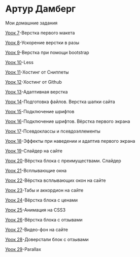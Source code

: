 # Артур Дамберг

Мои домашние задания

[Урок 7](https://a-damberg.github.io/lesson_8/ "Описание")-Верстка первого макета

[Урок 8](https://a-damberg.github.io/lesson_9/ "Описание")-Ускорение верстки в разы

[Урок 9](https://a-damberg.github.io/lesson_10/ "Описание")-Верстка при помощи bootstrap

[Урок 10](https://a-damberg.github.io/lesson_11/ "Описание")-Less

[Урок 11](https://a-damberg.github.io/lesson_12-1/)-Хостинг от Сниппеты

[Урок 12](https://a-damberg.github.io/lesson_12/)-Хостинг от Github

[Урок 13](https://a-damberg.github.io/lesson_13/)-Адаптивная верстка

[Урок 14](https://a-damberg.github.io/lesson_14/)-Подготовка файлов. Верстка шапки сайта

[Урок 15](https://a-damberg.github.io/lesson_15/)-Подключение шрифтов

[Урок 16](https://a-damberg.github.io/lesson_16/)-Подключение шрифтов. Вёрстка первого экрана

[Урок 17](https://a-damberg.github.io/lesson_17/)-Псевдоклассы и псевдоэллементы

[Урок 18](https://a-damberg.github.io/lesson_18/)-Эффекты при наведении и адаптив первого экрана

[Урок 19](https://a-damberg.github.io/lesson_19/)-Слайдер на сайте

[Урок 20](https://a-damberg.github.io/lesson_20/)-Вёрстка блока с преимуществами. Слайдер

[Урок 21](https://a-damberg.github.io/lesson_21/)-Всплывающие окна

[Урок 22](https://a-damberg.github.io/lesson_22/)-Вёрстка всплывающих окон на сайте

[Урок 23](https://a-damberg.github.io/lesson_23/)-Табы и аккордион на сайте

[Урок 24](https://a-damberg.github.io/lesson_24/)-Вёрстка блока с ценами

[Урок 25](https://a-damberg.github.io/lesson_25/)-Анимация на CSS3

[Урок 26](https://a-damberg.github.io/lesson_26/)-Вёрстка блока с отзывами

[Урок 27](https://a-damberg.github.io/lesson_27/)-Видео-фон на сайте

[Урок 28](https://a-damberg.github.io/lesson_28/)-Доверстали блок с отзывами

[Урок 29](https://a-damberg.github.io/lesson_29/)-Parallax
